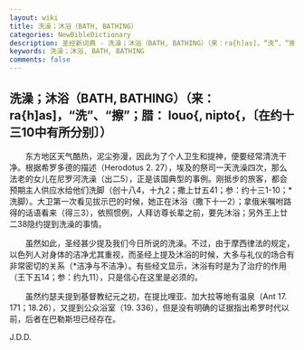 ```yaml
---
layout: wiki
title: 洗澡；沐浴（BATH, BATHING）
categories: NewBibleDictionary
description: 圣经新词典 - 洗澡；沐浴（BATH, BATHING）（来：ra{h]as]，“洗”、“擦”；腊： louo{, nipto{，〔在约十三10中有所分别〕）
keywords: 洗澡；沐浴, BATH, BATHING
comments: false
---
```


## 洗澡；沐浴（BATH, BATHING）（来：ra{h]as]，“洗”、“擦”；腊： louo{, nipto{，〔在约十三10中有所分别〕）

　　东方地区天气酷热，泥尘弥漫，因此为了个人卫生和提神，便要经常清洗干净。根据希罗多德的描述（Herodotus 2. 27），埃及的祭司一天洗澡四次，那么法老的女儿在尼罗河洗澡（出二5），正是该国典型的事例。刚抵步的旅客，都会预期主人供应水给他们洗脚（创十八4，十九2；撒上廿五41；参：约十三1-10；*洗脚）。大卫第一次看见拔示巴的时候，她正在沐浴（撒下十一2）；拿俄米嘱咐路得的话语看来（得三3），依照惯例，人拜访尊长辈之前，要先沐浴；另外王上廿二38隐约提到洗澡的事情。

　　虽然如此，圣经甚少提及我们今日所说的洗澡。不过，由于摩西律法的规定，以色列人对身体的洁净尤其重视，而圣经上提及沐浴的时候，大多与礼仪的场合有非常密切的关系（*洁净与不洁净）。有些经文显示，沐浴有时是为了治疗的作用（王下五14；参：约九11），只是信心在这里是必须的。

　　虽然约瑟夫提到基督教纪元之初，在提比哩亚、加大拉等地有温泉（Ant 17. 171；18.26），又提到公众浴室（19. 336），但是没有明确的证据指出希罗时代以前，后者在巴勒斯坦已经存在。

J.D.D.






